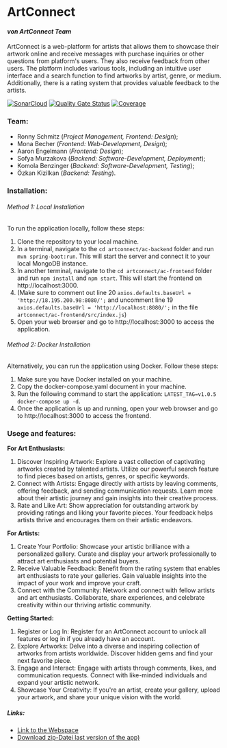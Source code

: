 # ArtConnect
#### _von ArtConnect Team_

ArtConnect is a web-platform for artists that allows them to showcase their artwork online and receive messages with purchase inquiries or other questions from platform's users. They also receive feedback from other users. The platform includes various tools, including an intuitive user interface and a search function to find artworks by artist, genre, or medium. Additionally, there is a rating system that provides valuable feedback to the artists.

[![SonarCloud](https://sonarcloud.io/images/project_badges/sonarcloud-white.svg)](https://sonarcloud.io/summary/new_code?id=smurzz_artconnect)
[![Quality Gate Status](https://sonarcloud.io/api/project_badges/measure?project=smurzz_artconnect&metric=alert_status)](https://sonarcloud.io/summary/new_code?id=smurzz_artconnect)
[![Coverage](https://sonarcloud.io/api/project_badges/measure?project=smurzz_artconnect&metric=coverage)](https://sonarcloud.io/summary/new_code?id=smurzz_artconnect)

### Team:
- Ronny Schmitz (_Project Management, Frontend: Design_);
- Mona Becher (_Frontend: Web-Development, Design_);
- Aaron Engelmann (_Frontend: Design_);
- Sofya Murzakova (_Backend: Software-Development, Deployment_);
- Komola Benzinger (_Backend: Software-Development, Testing_);
- Özkan Kizilkan (_Backend: Testing_).

### Installation:

######  Method 1: Local Installation

To run the application locally, follow these steps:

1. Clone the repository to your local machine.
2. In a terminal, navigate to the ``cd artconnect/ac-backend`` folder and run ```mvn spring-boot:run```. This will start the server and connect it to your local MongoDB instance.
3. In another terminal, navigate to the ``cd artconnect/ac-frontend`` folder and run ``npm install`` and ``npm start``. This will start the frontend on http://localhost:3000.
4. (Make sure to comment out line 20 ``axios.defaults.baseUrl = 'http://18.195.200.98:8080/';`` and uncomment line 19 ``axios.defaults.baseUrl = 'http://localhost:8080/';`` in the file ``artconnect/ac-frontend/src/index.js``)
4. Open your web browser and go to http://localhost:3000 to access the application.

###### Method 2: Docker Installation
Alternatively, you can run the application using Docker. Follow these steps:
1. Make sure you have Docker installed on your machine.
2. Copy the docker-compose.yaml document in your machine.
3. Run the following command to start the application: ``LATEST_TAG=v1.0.5 docker-compose up -d``.
4. Once the application is up and running, open your web browser and go to http://localhost:3000 to access the frontend.

### Usege and features:

**For Art Enthusiasts:**

1. Discover Inspiring Artwork: Explore a vast collection of captivating artworks created by talented artists. Utilize our powerful search feature to find pieces based on artists, genres, or specific keywords.
2. Connect with Artists: Engage directly with artists by leaving comments, offering feedback, and sending communication requests. Learn more about their artistic journey and gain insights into their creative process.
3. Rate and Like Art: Show appreciation for outstanding artwork by providing ratings and liking your favorite pieces. Your feedback helps artists thrive and encourages them on their artistic endeavors.

**For Artists:**

1. Create Your Portfolio: Showcase your artistic brilliance with a personalized gallery. Curate and display your artwork professionally to attract art enthusiasts and potential buyers.
2. Receive Valuable Feedback: Benefit from the rating system that enables art enthusiasts to rate your galleries. Gain valuable insights into the impact of your work and improve your craft.
3. Connect with the Community: Network and connect with fellow artists and art enthusiasts. Collaborate, share experiences, and celebrate creativity within our thriving artistic community.

**Getting Started:**

1. Register or Log In: Register for an ArtConnect account to unlock all features or log in if you already have an account.
2. Explore Artworks: Delve into a diverse and inspiring collection of artworks from artists worldwide. Discover hidden gems and find your next favorite piece.
3. Engage and Interact: Engage with artists through comments, likes, and communication requests. Connect with like-minded individuals and expand your artistic network.
4. Showcase Your Creativity: If you're an artist, create your gallery, upload your artwork, and share your unique vision with the world.

##### Links:
- [Link to the Webspace](http://18.195.200.98:3000/)
- [Download zip-Datei last version of the app)](https://github.com/smurzz/artconnect/releases/tag/v1.0.5)